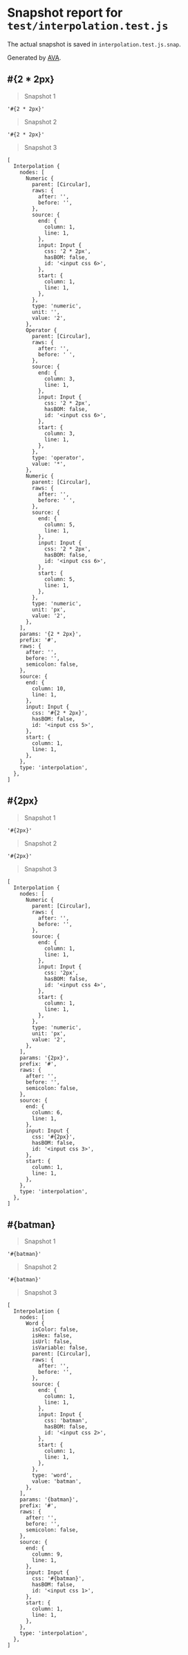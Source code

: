 # Snapshot report for `test/interpolation.test.js`

The actual snapshot is saved in `interpolation.test.js.snap`.

Generated by [AVA](https://ava.li).

## #{2 * 2px}

> Snapshot 1

    '#{2 * 2px}'

> Snapshot 2

    '#{2 * 2px}'

> Snapshot 3

    [
      Interpolation {
        nodes: [
          Numeric {
            parent: [Circular],
            raws: {
              after: '',
              before: '',
            },
            source: {
              end: {
                column: 1,
                line: 1,
              },
              input: Input {
                css: '2 * 2px',
                hasBOM: false,
                id: '<input css 6>',
              },
              start: {
                column: 1,
                line: 1,
              },
            },
            type: 'numeric',
            unit: '',
            value: '2',
          },
          Operator {
            parent: [Circular],
            raws: {
              after: '',
              before: ' ',
            },
            source: {
              end: {
                column: 3,
                line: 1,
              },
              input: Input {
                css: '2 * 2px',
                hasBOM: false,
                id: '<input css 6>',
              },
              start: {
                column: 3,
                line: 1,
              },
            },
            type: 'operator',
            value: '*',
          },
          Numeric {
            parent: [Circular],
            raws: {
              after: '',
              before: ' ',
            },
            source: {
              end: {
                column: 5,
                line: 1,
              },
              input: Input {
                css: '2 * 2px',
                hasBOM: false,
                id: '<input css 6>',
              },
              start: {
                column: 5,
                line: 1,
              },
            },
            type: 'numeric',
            unit: 'px',
            value: '2',
          },
        ],
        params: '{2 * 2px}',
        prefix: '#',
        raws: {
          after: '',
          before: '',
          semicolon: false,
        },
        source: {
          end: {
            column: 10,
            line: 1,
          },
          input: Input {
            css: '#{2 * 2px}',
            hasBOM: false,
            id: '<input css 5>',
          },
          start: {
            column: 1,
            line: 1,
          },
        },
        type: 'interpolation',
      },
    ]

## #{2px}

> Snapshot 1

    '#{2px}'

> Snapshot 2

    '#{2px}'

> Snapshot 3

    [
      Interpolation {
        nodes: [
          Numeric {
            parent: [Circular],
            raws: {
              after: '',
              before: '',
            },
            source: {
              end: {
                column: 1,
                line: 1,
              },
              input: Input {
                css: '2px',
                hasBOM: false,
                id: '<input css 4>',
              },
              start: {
                column: 1,
                line: 1,
              },
            },
            type: 'numeric',
            unit: 'px',
            value: '2',
          },
        ],
        params: '{2px}',
        prefix: '#',
        raws: {
          after: '',
          before: '',
          semicolon: false,
        },
        source: {
          end: {
            column: 6,
            line: 1,
          },
          input: Input {
            css: '#{2px}',
            hasBOM: false,
            id: '<input css 3>',
          },
          start: {
            column: 1,
            line: 1,
          },
        },
        type: 'interpolation',
      },
    ]

## #{batman}

> Snapshot 1

    '#{batman}'

> Snapshot 2

    '#{batman}'

> Snapshot 3

    [
      Interpolation {
        nodes: [
          Word {
            isColor: false,
            isHex: false,
            isUrl: false,
            isVariable: false,
            parent: [Circular],
            raws: {
              after: '',
              before: '',
            },
            source: {
              end: {
                column: 1,
                line: 1,
              },
              input: Input {
                css: 'batman',
                hasBOM: false,
                id: '<input css 2>',
              },
              start: {
                column: 1,
                line: 1,
              },
            },
            type: 'word',
            value: 'batman',
          },
        ],
        params: '{batman}',
        prefix: '#',
        raws: {
          after: '',
          before: '',
          semicolon: false,
        },
        source: {
          end: {
            column: 9,
            line: 1,
          },
          input: Input {
            css: '#{batman}',
            hasBOM: false,
            id: '<input css 1>',
          },
          start: {
            column: 1,
            line: 1,
          },
        },
        type: 'interpolation',
      },
    ]
